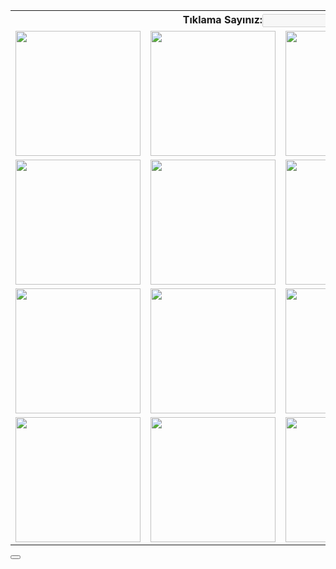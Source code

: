 <!DOCTYPE html>
<html>
<head>
	<meta charset="utf-8">
	<meta name="viewport" content="width=device-width, initial-scale=1">
	<title></title>
</head>
<style>
	img {
		width:200px;height:200px;
	}
	img:hover{
		border: 1px solid red;
	}

</style>
<body>
	<script>
		document.addEventListener("DOMContentLoaded", () => {
		resimler=["dino.jpg","dino2.jpg","kabak.jpg","kabak2.jpg","kedi2.jpg","köpek.jpg","yilan.jpg","yilan3.jpg","dino.jpg","dino2.jpg","kabak.jpg","kabak2.jpg","kedi2.jpg","köpek.jpg","yilan.jpg","yilan3.jpg"];
		cikansayilar=[];
		karistir = false ;
		 ekranimg = document.getElementsByTagName('img');
		 ekranimg = Array.prototype.slice.call(ekranimg);
		 resim1=-1;
		 resim2=-1;
		})
		function rndsayi() {
			devam=true;
			buldumu=false;
			while(devam){
				randomsayi =Math.floor(Math.random()*100);
				if (randomsayi>15) {
					continue;
				}
				for(i of cikansayilar){
					if (i==randomsayi) {
						buldumu=true;
						break;
					}
				}
				if (buldumu) {
					buldumu=false;
					continue;
				}
				cikansayilar.push(randomsayi);
				devam=false;
				return randomsayi;
			}
		}
		function resimno(){
			karistir=true;
			for (var i = 0;i<16;i++) {
				yer = rndsayi();
			}
		}
		function resim(gelenno){
			if (karistir == false) {
				resimno();
			}
			Number(document.getElementById("skor").value)=Number(document.getElementById("skor").value) +1;
			if (resim1!=-1 && resim2 != -1) {
				if (ekranimg[resim1].src == ekranimg[resim2].src ) {
					ekranimg[resim1].src = "img/ok.jpg" ;
					ekranimg[resim2].src = "img/ok.jpg" ;
					ekranimg[resim1].onclick = "";
					ekranimg[resim2].onclick = "";
				}else {
					ekranimg[resim1].src = "img/bos.jpg" ;
					ekranimg[resim2].src = "img/bos.jpg" ;
				}
				resim1=gelenno ; 
				resim2=-1 ;
				ekranimg[gelenno].src = "img/" + resimler[cikansayilar[gelenno]];
				return;
			}
			if (resim1==-1 && resim2==-1) {
				resim1=gelenno;
				ekranimg[gelenno].src = "img/" + resimler[cikansayilar[gelenno]];
				return;
			}
			if (resim2==-1) {
				resim2=gelenno;
				ekranimg[gelenno].src = "img/" + resimler[cikansayilar[gelenno]];
				return;
			}
		}
	</script>
<table>
	<tr>
		<th colspan="4">Tıklama Sayınız:<input disabled id="skor"></th>
	</tr>
	<tr>
		<td><img onclick="resim(0);" src="img/bos.jpg"></td>
		<td><img onclick="resim(1);" src="img/bos.jpg"></td>
		<td><img onclick="resim(2);" src="img/bos.jpg"></td>
		<td><img onclick="resim(3);" src="img/bos.jpg"></td>
	</tr>
	<tr>
		<td><img onclick="resim(4);" src="img/bos.jpg"></td>
		<td><img onclick="resim(5);" src="img/bos.jpg"></td>
		<td><img onclick="resim(6);" src="img/bos.jpg"></td>
		<td><img onclick="resim(7);" src="img/bos.jpg"></td>
	</tr>
	<tr>
		<td><img onclick="resim(8);" src="img/bos.jpg"></td>
		<td><img onclick="resim(9);" src="img/bos.jpg"></td>
		<td><img onclick="resim(10);" src="img/bos.jpg"></td>
		<td><img onclick="resim(11);" src="img/bos.jpg"></td>
	</tr>
	<tr>
		<td><img onclick="resim(12);" src="img/bos.jpg"></td>
		<td><img onclick="resim(13);" src="img/bos.jpg"></td>
		<td><img onclick="resim(14);" src="img/bos.jpg"></td>
		<td><img onclick="resim(15);" src="img/bos.jpg"></td>
	</tr>
</table>
<button onclick="resimno()"></button>
</body>
</html>
